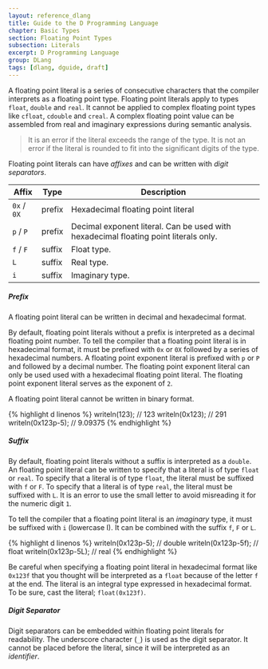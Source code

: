 ```yaml
---
layout: reference_dlang
title: Guide to the D Programming Language
chapter: Basic Types
section: Floating Point Types
subsection: Literals
excerpt: D Programming Language
group: DLang
tags: [dlang, dguide, draft]
---
```


A floating point literal is a series of consecutive characters that the compiler interprets as a floating point type.
Floating point literals apply to types `float`, `double` and `real`.
It cannot be applied to complex floating point types like `cfloat`, `cdouble` and `creal`.
A complex floating point value can be assembled from real and imaginary expressions during semantic analysis.

> It is an error if the literal exceeds the range of the type. It is not an error if the literal is rounded to fit into the significant digits of the type.

Floating point literals can have _affixes_ and can be written with _digit separators_.

| Affix       | Type   | Description |
|-------------|--------|-------------|
| `0x` / `0X` | prefix | Hexadecimal floating point literal |
| `p` / `P`   | prefix | Decimal exponent literal. Can be used with hexadecimal floating point literals only. |
| `f` / `F`   | suffix | Float type. |
| `L`         | suffix | Real type. |
| `i`         | suffix | Imaginary type. |

##### Prefix

A floating point literal can be written in decimal and hexadecimal format.

By default, floating point literals without a prefix is interpreted as a decimal floating point number.
To tell the compiler that a floating point literal is in hexadecimal format, it must be prefixed with `0x` or `0X` followed by a series of hexadecimal numbers.
A floating point exponent literal is prefixed with `p` or `P` and followed by a decimal number.
The floating point exponent literal can only be used used with a hexadecimal floating point literal.
The floating point exponent literal serves as the exponent of `2`.

A floating point literal cannot be written in binary format.

{% highlight d linenos %}
writeln(123);                   // 123
writeln(0x123);                 // 291
writeln(0x123p-5);              // 9.09375
{% endhighlight %}

##### Suffix

By default, floating point literals without a suffix is interpreted as a `double`.
An floating point literal can be written to specify that a literal is of type `float` or `real`.
To specify that a literal is of type `float`, the literal must be suffixed with `f` or `F`.
To specify that a literal is of type `real`, the literal must be suffixed with `L`.
It is an error to use the small letter to avoid misreading it for the numeric digit `1`.

To tell the compiler that a floating point literal is an _imaginary_ type, it must be suffixed with `i` (lowercase I).
It can be combined with the suffix `f`, `F` or `L`.

{% highlight d linenos %}
writeln(0x123p-5);              // double
writeln(0x123p-5f);             // float
writeln(0x123p-5L);             // real
{% endhighlight %}

Be careful when specifying a floating point literal in hexadecimal format like `0x123f` that you thought will be interpreted as a `float` because of the letter `f` at the end.
The literal is an integral type expressed in hexadecimal format.
To be sure, cast the literal; `float(0x123f)`.

##### Digit Separator

Digit separators can be embedded within floating point literals for readability.
The underscore character (`_`) is used as the digit separator.
It cannot be placed before the literal, since it will be interpreted as an _identifier_.
